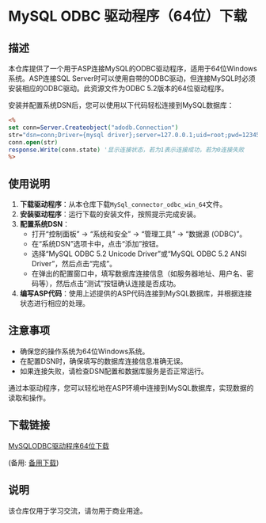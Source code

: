 # MySQL ODBC 驱动程序（64位）下载

## 描述

本仓库提供了一个用于ASP连接MySQL的ODBC驱动程序，适用于64位Windows系统。ASP连接SQL Server时可以使用自带的ODBC驱动，但连接MySQL时必须安装相应的ODBC驱动。此资源文件为ODBC 5.2版本的64位驱动程序。

安装并配置系统DSN后，您可以使用以下代码轻松连接到MySQL数据库：

```asp
<%
set conn=Server.Createobject("adodb.Connection")
str="dsn=conn;Driver={mysql driver};server=127.0.0.1;uid=root;pwd=123456;database=test"
conn.open(str)
response.Write(conn.state) '显示连接状态，若为1表示连接成功，若为0连接失败
%>
```

## 使用说明

1. **下载驱动程序**：从本仓库下载`MySql_connector_odbc_win_64`文件。
2. **安装驱动程序**：运行下载的安装文件，按照提示完成安装。
3. **配置系统DSN**：
   - 打开“控制面板” -> “系统和安全” -> “管理工具” -> “数据源 (ODBC)”。
   - 在“系统DSN”选项卡中，点击“添加”按钮。
   - 选择“MySQL ODBC 5.2 Unicode Driver”或“MySQL ODBC 5.2 ANSI Driver”，然后点击“完成”。
   - 在弹出的配置窗口中，填写数据库连接信息（如服务器地址、用户名、密码等），然后点击“测试”按钮确认连接是否成功。
4. **编写ASP代码**：使用上述提供的ASP代码连接到MySQL数据库，并根据连接状态进行相应的处理。

## 注意事项

- 确保您的操作系统为64位Windows系统。
- 在配置DSN时，确保填写的数据库连接信息准确无误。
- 如果连接失败，请检查DSN配置和数据库服务是否正常运行。

通过本驱动程序，您可以轻松地在ASP环境中连接到MySQL数据库，实现数据的读取和操作。

## 下载链接
[MySQLODBC驱动程序64位下载](https://pan.quark.cn/s/b3afc8c65cc4) 

(备用: [备用下载](https://pan.baidu.com/s/13njVtaUoMzf7MkhJdXqjeg?pwd=1234))

## 说明

该仓库仅用于学习交流，请勿用于商业用途。
